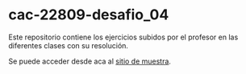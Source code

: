 # cac-22809-desafio_04

Este repositorio contiene los ejercicios subidos por el profesor en las diferentes clases con su resolución.

Se puede acceder desde aca al [sitio de muestra](https://cesaremorel.github.io/cac-22809-desafio_04/).





